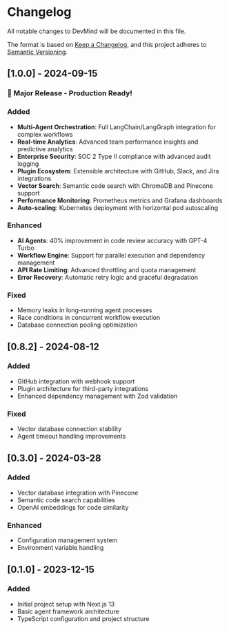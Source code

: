 # Changelog

All notable changes to DevMind will be documented in this file.

The format is based on [Keep a Changelog](https://keepachangelog.com/en/1.0.0/),
and this project adheres to [Semantic Versioning](https://semver.org/spec/v2.0.0.html).

## [1.0.0] - 2024-09-15

### 🎉 Major Release - Production Ready!

### Added
- **Multi-Agent Orchestration**: Full LangChain/LangGraph integration for complex workflows
- **Real-time Analytics**: Advanced team performance insights and predictive analytics
- **Enterprise Security**: SOC 2 Type II compliance with advanced audit logging
- **Plugin Ecosystem**: Extensible architecture with GitHub, Slack, and Jira integrations
- **Vector Search**: Semantic code search with ChromaDB and Pinecone support
- **Performance Monitoring**: Prometheus metrics and Grafana dashboards
- **Auto-scaling**: Kubernetes deployment with horizontal pod autoscaling

### Enhanced
- **AI Agents**: 40% improvement in code review accuracy with GPT-4 Turbo
- **Workflow Engine**: Support for parallel execution and dependency management
- **API Rate Limiting**: Advanced throttling and quota management
- **Error Recovery**: Automatic retry logic and graceful degradation

### Fixed
- Memory leaks in long-running agent processes
- Race conditions in concurrent workflow execution
- Database connection pooling optimization

## [0.8.2] - 2024-08-12

### Added
- GitHub integration with webhook support
- Plugin architecture for third-party integrations
- Enhanced dependency management with Zod validation

### Fixed
- Vector database connection stability
- Agent timeout handling improvements

## [0.3.0] - 2024-03-28

### Added
- Vector database integration with Pinecone
- Semantic code search capabilities
- OpenAI embeddings for code similarity

### Enhanced
- Configuration management system
- Environment variable handling

## [0.1.0] - 2023-12-15

### Added
- Initial project setup with Next.js 13
- Basic agent framework architecture
- TypeScript configuration and project structure